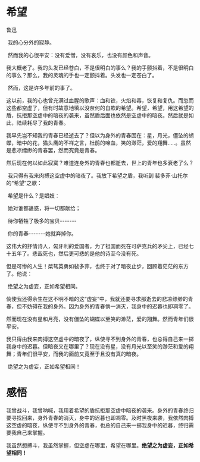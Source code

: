 # 希望

鲁迅



​		我的心分外的寂静。

​		然而我的心很平安：没有爱憎，没有哀乐，也没有颜色和声音。

​		我大概老了。我的头发已经苍白，不是很明白的事么？我的手颤抖着，不是很明白的事么？那么，我的灵魂的手也一定颤抖着。头发也一定苍白了。

​		然而，这是许多年前的事了。

​		这以前，我的心也曾充满过血腥的歌声：血和铁，火焰和毒，恢复和复仇。而忽而这些都空虚了，但有时故意地填以没奈何的自欺的希望。希望，希望，用这希望的盾，抗拒那空虚中的暗夜的袭来，虽然盾后面也依然是空虚中的暗夜。然后就是如此，陆续耗尽了我的青春。

​		我早先岂不知我的青春已经逝去了？但以为身外的青春固在：星，月光，僵坠的蝴蝶，暗中的花，猫头鹰的不祥之言，杜鹃的啼血，笑的渺茫，爱的翔舞.....。虽然是悲凉缥缈的青春罢，然而究竟是青春。

​		然后现在何以如此寂寞？难道连身外的青春也都逝去，世上的青年也多衰老了么？

​		我只得有我来肉搏这空虚中的暗夜了。我放下希望之盾，我听到 裴多菲·山托尔 的“希望”之歌：

​											希望是什么？是娼妓：

​											她对谁都蛊惑，将一切都献给；

​											待你牺牲了极多的宝贝-------

​											你的青春-------她就弃掉你。

​		这伟大的抒情诗人，匈牙利的爱国者，为了祖国而死在可萨克兵的矛尖上，已经七十五年了。悲哉死也，然后更可悲的是他的诗至今没有死。

​		但是可惨的人生！桀骜英勇如裴多菲，也终于对了暗夜止步，回顾着茫茫的东方了。他说：

​											绝望之为虚妄，正如希望相同。

​		倘使我还得余生在这不明不暗的这“虚妄”中，我就还要寻求那逝去的悲凉缥缈的青春，但不妨碍在我的身外。因为身外的青春倘一消灭，我身中的迟暮也即凋零了。

​		然而现在没有星和月亮，没有僵坠的蝴蝶以至笑的渺茫，爱的翔舞。然而青年们很平安。

​		我只得由我来肉搏这空虚中的暗夜了，纵使寻不到身外的青春，也总得自己来一掷我身中的迟暮。但暗夜又在哪里了？现在没有星，没有月光以至笑的渺茫和爱的翔舞；青年们很平安，而我的面前又竟至于且没有真的暗夜。

​		绝望之为虚妄，正如希望相同！





# 感悟

​		我曾战斗，我曾呐喊，我用着希望的盾抗拒那空虚中暗夜的袭来。身外的青春终归要寻找回来，身外青春的消灭，身中的迟暮也即凋零。及时黑夜来袭，我依然肉搏这空虚的暗夜，纵使寻不到身外的青春，也总的自己来一掷我身中的迟暮，终归需要我自己来掌握。

​		我虽然想搏斗，我虽然掌握，但空虚在哪里，希望在哪里。**绝望之为虚妄，正如希望相同！**

​		